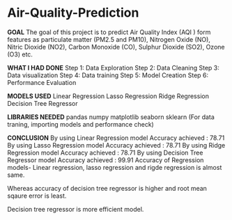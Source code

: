 # Air-Quality-Prediction
 **GOAL**
The goal of this project is to predict Air Quality Index (AQI ) form features as particulate matter (PM2.5 and PM10), Nitrogen Oxide (NO), Nitric Dioxide (NO2), Carbon Monoxide (CO), Sulphur Dioxide (SO2), Ozone (O3) etc.

__WHAT I HAD DONE__
Step 1: Data Exploration
Step 2: Data Cleaning
Step 3: Data visualization
Step 4: Data training
Step 5: Model Creation
Step 6: Performance Evaluation

__MODELS USED__
Linear Regression
Lasso Regression
Ridge Regression
Decision Tree Regressor

__LIBRARIES NEEDED__
pandas
numpy
matplotlib
seaborn
sklearn (For data traning, importing models and performance check)

__CONCLUSION__
By using Linear Regression model
   Accuracy achieved :  78.71
By using Lasso Regression model
   Accuracy achieved :  78.71
By using Ridge Regression model
   Accuracy achieved :  78.71
By using Decision Tree Regressor model
   Accuracy achieved :  99.91
Accuracy of Regression models- Linear regression, lasso regression and rigde regression is almost same.

Whereas accuracy of decision tree regressor is higher and root mean sqaure error is least.

Decision tree regressor is more efficient model.
